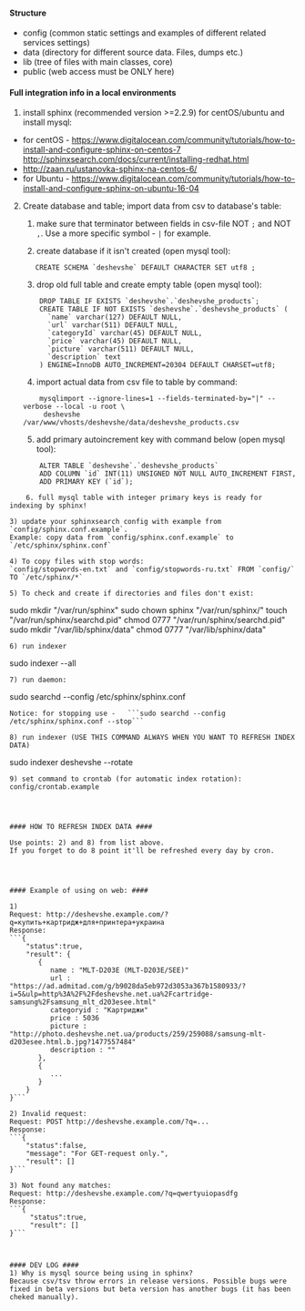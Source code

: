 #### Structure ####

* config (common static settings and examples of different related services settings)
* data (directory for different source data. Files, dumps etc.)
* lib (tree of files with main classes, core)
* public (web access must be ONLY here)




#### Full integration info in a local environments ####

1) install sphinx (recommended version >=2.2.9) for centOS/ubuntu and install mysql:
*  for centOS - https://www.digitalocean.com/community/tutorials/how-to-install-and-configure-sphinx-on-centos-7
   http://sphinxsearch.com/docs/current/installing-redhat.html
*  http://zaan.ru/ustanovka-sphinx-na-centos-6/
*  for Ubuntu - https://www.digitalocean.com/community/tutorials/how-to-install-and-configure-sphinx-on-ubuntu-16-04

2) Create database and table; import data from csv to database's table:
    1. make sure that terminator between fields in csv-file NOT `;` and NOT `,`. Use a more specific symbol - `|` for example.

    2. create database if it isn't created (open mysql tool):
    ```
       CREATE SCHEMA `deshevshe` DEFAULT CHARACTER SET utf8 ;
    ```
    3. drop old full table and create empty table  (open mysql tool):
    ```
        DROP TABLE IF EXISTS `deshevshe`.`deshevshe_products`;
        CREATE TABLE IF NOT EXISTS `deshevshe`.`deshevshe_products` (
          `name` varchar(127) DEFAULT NULL,
          `url` varchar(511) DEFAULT NULL,
          `categoryId` varchar(45) DEFAULT NULL,
          `price` varchar(45) DEFAULT NULL,
          `picture` varchar(511) DEFAULT NULL,
          `description` text
        ) ENGINE=InnoDB AUTO_INCREMENT=20304 DEFAULT CHARSET=utf8;
   ```
    4. import actual data from csv file to table by command:
    ```
        mysqlimport --ignore-lines=1 --fields-terminated-by="|" --verbose --local -u root \
         deshevshe /var/www/vhosts/deshevshe/data/deshevshe_products.csv
     ```
    5. add primary autoincrement key with command below  (open mysql tool):
    ```
        ALTER TABLE `deshevshe`.`deshevshe_products`
        ADD COLUMN `id` INT(11) UNSIGNED NOT NULL AUTO_INCREMENT FIRST,
        ADD PRIMARY KEY (`id`);
```
    6. full mysql table with integer primary keys is ready for indexing by sphinx!

3) update your sphinxsearch config with example from `config/sphinx.conf.example`.
Example: copy data from `config/sphinx.conf.example` to `/etc/sphinx/sphinx.conf`

4) To copy files with stop words:
`config/stopwords-en.txt` and `config/stopwords-ru.txt` FROM `config/` TO `/etc/sphinx/*`

5) To check and create if directories and files don't exist:
```
sudo mkdir "/var/run/sphinx"
sudo chown sphinx "/var/run/sphinx/"
touch "/var/run/sphinx/searchd.pid"
chmod 0777  "/var/run/sphinx/searchd.pid"
sudo mkdir "/var/lib/sphinx/data"
chmod 0777 "/var/lib/sphinx/data"
```
6) run indexer
```
sudo indexer --all
```
7) run daemon:
```
sudo searchd --config /etc/sphinx/sphinx.conf
```
Notice: for stopping use -   ```sudo searchd --config /etc/sphinx/sphinx.conf --stop```

8) run indexer (USE THIS COMMAND ALWAYS WHEN YOU WANT TO REFRESH INDEX DATA)
```
sudo indexer deshevshe --rotate
```
9) set command to crontab (for automatic index rotation):
config/crontab.example




#### HOW TO REFRESH INDEX DATA ####

Use points: 2) and 8) from list above.
If you forget to do 8 point it'll be refreshed every day by cron.




#### Example of using on web: ####

1)
Request: http://deshevshe.example.com/?q=купить+картридж+для+принтера+украина
Response:
```{
    "status":true,
    "result": {
       {
          name : "MLT-D203E (MLT-D203E/SEE)"
          url : "https://ad.admitad.com/g/b9028da5eb972d3053a367b1580933/?i=5&ulp=http%3A%2F%2Fdeshevshe.net.ua%2Fcartridge-samsung%2Fsamsung_mlt_d203esee.html"
          categoryid : "Картриджи"
          price : 5036
          picture : "http://photo.deshevshe.net.ua/products/259/259088/samsung-mlt-d203esee.html.b.jpg?1477557484"
          description : ""
       },
       {
          ...
       }
    }
}```

2) Invalid request:
Request: POST http://deshevshe.example.com/?q=...
Response:
```{
    "status":false,
    "message": "For GET-request only.",
    "result": []
}```

3) Not found any matches:
Request: http://deshevshe.example.com/?q=qwertyuiopasdfg
Response:
```{
     "status":true,
     "result": []
}```



#### DEV LOG ####
1) Why is mysql source being using in sphinx?
Because csv/tsv throw errors in release versions. Possible bugs were fixed in beta versions but beta version has another bugs (it has been cheked manually).
